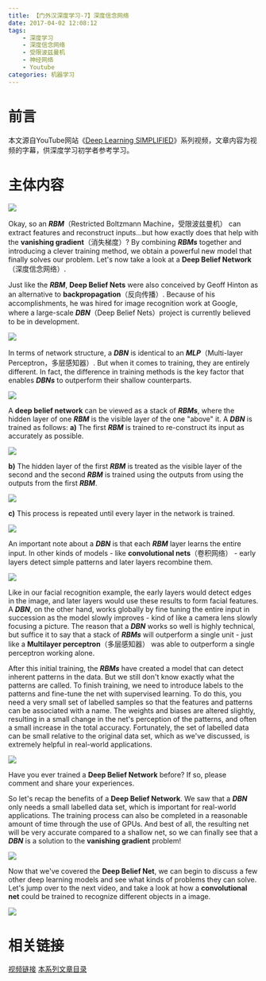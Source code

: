 ```yaml
---
title: 【门外汉深度学习-7】深度信念网络
date: 2017-04-02 12:08:12
tags:
	- 深度学习
	- 深度信念网络
	- 受限波兹曼机
	- 神经网络
	- Youtube
categories: 机器学习
---
```

# 前言
本文源自YouTube网站《[Deep Learning SIMPLIFIED](https://www.youtube.com/watch?v=b99UVkWzYTQ&index=1&list=PLjJh1vlSEYgvGod9wWiydumYl8hOXixNu)》系列视频，文章内容为视频的字幕，供深度学习初学者参考学习。

# 主体内容

![](http://upload-images.jianshu.io/upload_images/291600-7baff08f5ba6ae70.png?imageMogr2/auto-orient/strip%7CimageView2/2/w/350)

Okay, so an ***RBM***（Restricted Boltzmann Machine，受限波兹曼机） can extract features and reconstruct inputs...but how exactly does that help with the **vanishing gradient**（消失梯度）? By combining ***RBMs*** together and introducing a clever training method, we obtain a powerful new model that finally solves our problem. Let's now take a look at a **Deep Belief Network**（深度信念网络）.

Just like the ***RBM***, **Deep Belief Nets** were also conceived by Geoff Hinton as an alternative to **backpropagation**（反向传播）. Because of his accomplishments, he was hired for image recognition work at Google, where a large-scale ***DBN***（Deep Belief Nets）project is currently believed to be in development.

![](http://upload-images.jianshu.io/upload_images/291600-2f75f9a08f324bb7.png?imageMogr2/auto-orient/strip%7CimageView2/2/w/350)

In terms of network structure, a ***DBN*** is identical to an ***MLP***（Multi-layer Perceptron，多层感知器）. But when it comes to training, they are entirely different. In fact, the difference in training methods is the key factor that enables ***DBNs*** to outperform their shallow counterparts.

![](http://upload-images.jianshu.io/upload_images/291600-b7d5db9a8654d62c.png?imageMogr2/auto-orient/strip%7CimageView2/2/w/350)

A **deep belief network** can be viewed as a stack of ***RBMs***, where the hidden layer of one ***RBM*** is the visible layer of the one "above" it. A ***DBN*** is trained as follows:
**a)** The first ***RBM*** is trained to re-construct its input as accurately as possible.

![](http://upload-images.jianshu.io/upload_images/291600-1c96aa08cd150c40.png?imageMogr2/auto-orient/strip%7CimageView2/2/w/350)

**b)** The hidden layer of the first ***RBM*** is treated as the visible layer of the second and the second ***RBM*** is trained using the outputs from using the outputs from the first ***RBM***.

![](http://upload-images.jianshu.io/upload_images/291600-09b73f3625364971.png?imageMogr2/auto-orient/strip%7CimageView2/2/w/350)

**c)** This process is repeated until every layer in the network is trained.

![](http://upload-images.jianshu.io/upload_images/291600-9b863af94b1c80c5.png?imageMogr2/auto-orient/strip%7CimageView2/2/w/350)

An important note about a ***DBN*** is that each ***RBM*** layer learns the entire input. In other kinds of models - like **convolutional nets**（卷积网络） - early layers detect simple patterns and later layers recombine them.

![](http://upload-images.jianshu.io/upload_images/291600-7e83979257c2fc36.png?imageMogr2/auto-orient/strip%7CimageView2/2/w/350)

Like in our facial recognition example, the early layers would detect edges in the image, and later layers would use these results to form facial features. A ***DBN***, on the other hand, works globally by fine tuning the entire input in succession as the model slowly improves - kind of like a camera lens slowly focusing a picture. The reason that a ***DBN*** works so well is highly technical, but suffice it to say that a stack of ***RBMs*** will outperform a single unit - just like a **Multilayer perceptron**（多层感知器） was able to outperform a single perceptron working alone.

After this initial training, the ***RBMs*** have created a model that can detect inherent patterns in the data. But we still don't know exactly what the patterns are called. To finish training, we need to introduce labels to the patterns and fine-tune the net with supervised learning. To do this, you need a very small set of labelled samples so that the features and patterns can be associated with a name. The weights and biases are altered slightly, resulting in a small change in the net's perception of the patterns, and often a small increase in the total accuracy. Fortunately, the set of labelled data can be small relative to the original data set, which as we've discussed, is extremely helpful in real-world applications.

![](http://upload-images.jianshu.io/upload_images/291600-5d790f31f280a822.png?imageMogr2/auto-orient/strip%7CimageView2/2/w/350)

Have you ever trained a **Deep Belief Network** before? If so, please comment and share your experiences.

So let's recap the benefits of a **Deep Belief Network**. We saw that a ***DBN*** only needs a small labelled data set, which is important for real-world applications. The training process can also be completed in a reasonable amount of time through the use of GPUs. And best of all, the resulting net will be very accurate compared to a shallow net, so we can finally see that a ***DBN*** is a solution to the **vanishing gradient** problem!

![](http://upload-images.jianshu.io/upload_images/291600-58db0cd067315198.png?imageMogr2/auto-orient/strip%7CimageView2/2/w/350)

Now that we've covered the **Deep Belief Net**, we can begin to discuss a few other deep learning models and see what kinds of problems they can solve. Let's jump over to the next video, and take a look at how a **convolutional net** could be trained to recognize different objects in a image.

![](http://upload-images.jianshu.io/upload_images/291600-f7ab81d3c318996b.png?imageMogr2/auto-orient/strip%7CimageView2/2/w/350)

# 相关链接
[视频链接](https://www.youtube.com/watch?v=E2Mt_7qked0&list=PLjJh1vlSEYgvGod9wWiydumYl8hOXixNu&index=7)
[本系列文章目录](http://www.jianshu.com/p/4f7e4f27dad9)
